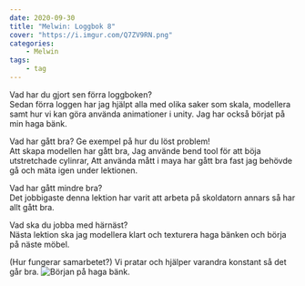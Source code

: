 ```yaml
---
date: 2020-09-30
title: "Melwin: Loggbok 8"
cover: "https://i.imgur.com/Q7ZV9RN.png"
categories: 
    - Melwin
tags:
    - tag
---
```


Vad har du gjort sen förra loggboken?  
Sedan förra loggen har jag hjälpt alla med olika saker som skala, modellera samt hur vi kan göra använda animationer i unity.
Jag har också börjat på min haga bänk.

Vad har gått bra? Ge exempel på hur du löst problem!  
Att skapa modellen har gått bra, Jag använde bend tool för att böja utstretchade cylinrar, Att använda mått i maya har gått bra fast jag behövde gå och mäta igen under lektionen.

Vad har gått mindre bra?   
Det jobbigaste denna lektion har varit att arbeta på skoldatorn annars så har allt gått bra.

Vad ska du jobba med härnäst?  
Nästa lektion ska jag modellera klart och texturera haga bänken och börja på näste möbel.

(Hur fungerar samarbetet?) 
Vi pratar och hjälper varandra konstant så det går bra.
![Början på haga bänk.](https://cdn.discordapp.com/attachments/482137548681117717/760792731412463616/unknown.png)
